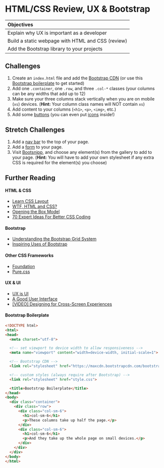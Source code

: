 # HTML/CSS Review, UX & Bootstrap
| Objectives |
| :--- |
| Explain why UX is important as a developer |
| Build a static webpage with HTML and CSS (review) |
| Add the Bootstrap library to your projects |

## Challenges
  1. Create an `index.html` file and add the [Bootstrap CDN](http://getbootstrap.com/getting-started/#download) (or use this [Bootstrap boilerplate](https://github.com/sf-wdi-19-20/modules/tree/master/w1_d2_2_bootstrap_css/bootstrap_boilerplate) to get started)
  2. Add one `.container`, one `.row`, and three `.col-*` classes (your columns can be any widths that add up to 12)
  3. Make sure your three columns stack vertically when you are on mobile (`xs`) devices. (**Hint:** Your column class names will NOT contain `xs`)
  4. Add content to your columns (`<h1>`, `<p>`, `<img>`, etc.)
  5. Add some [buttons](http://getbootstrap.com/css/#buttons) (you can even put [icons](http://getbootstrap.com/components/#glyphicons) inside!)

## Stretch Challenges
  1. Add a [nav bar](http://getbootstrap.com/components/#navbar) to the top of your page.
  2. Add a [form](http://getbootstrap.com/css/#forms) to your page.
  3. Visit [Bootsnipp](http://bootsnipp.com), and choose any element(s) from the gallery to add to your page. (**Hint:** You will have to add your own stylesheet if any extra CSS is required for the element(s) you choose)

## Further Reading

#### HTML & CSS
  * [Learn CSS Layout](http://learnlayout.com)
  * [WTF, HTML and CSS?](http://wtfhtmlcss.com)
  * [Opening the Box Model](http://learn.shayhowe.com/html-css/opening-the-box-model)
  * [70 Expert Ideas For Better CSS Coding](http://www.smashingmagazine.com/2007/05/10/70-expert-ideas-for-better-css-coding)

#### Bootstrap
  * [Understanding the Bootstrap Grid System](https://scotch.io/tutorials/understanding-the-bootstrap-3-grid-system)
  * [Inspiring Uses of Bootstrap](http://expo.getbootstrap.com)

#### Other CSS Frameworks
  * [Foundation](http://foundation.zurb.com)
  * [Pure.css](http://purecss.io)

#### UX & UI
  * [UX is UI](https://medium.com/@mikeatherton/ux-is-ui-105460807734)
  * [A Good User Interface](http://goodui.org)
  * [[VIDEO] Designing for Cross-Screen Experiences](http://aneventapart.com/news/post/screen-time-an-event-apart-video-by-luke-wroblewski)


  #### Bootstrap Boilerplate

  ```html
  <!DOCTYPE html>
  <html>
  <head>
    <meta charset="utf-8">

    <!-- set viewport to device width to allow responsiveness -->
    <meta name="viewport" content="width=device-width, initial-scale=1">

    <!-- Bootstrap CDN -->
    <link rel="stylesheet" href="https://maxcdn.bootstrapcdn.com/bootstrap/3.3.5/css/bootstrap.min.css">

    <!-- custom styles (always require after Bootstrap) -->
    <link rel="stylesheet" href="style.css">

    <title>Bootstrap Boilerplate</title>
  </head>
  <body>
    <div class="container">
      <div class="row">
        <div class="col-sm-6">
          <h1>col-sm-6</h1>
          <p>These columns take up half the page.</p>
        </div>
        <div class="col-sm-6">
          <h1>col-sm-6</h1>
          <p>And they take up the whole page on small devices.</p>
        </div>
      </div>
    </div>
  </body>
  </html>
  ```
